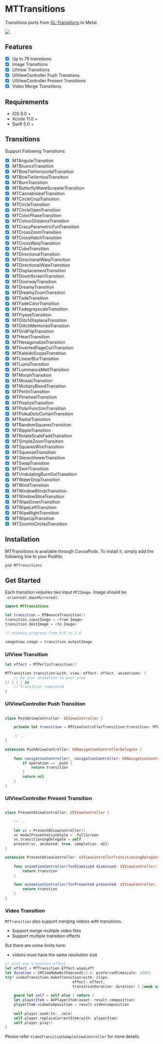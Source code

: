 # MTTransitions

Transitions ports from [GL-Transitions](https://gl-transitions.com/) to Metal.

![](Assets/2.gif)


## Features

- [x] Up to 76 transitions
- [x] Image Transitions
- [x] UIView Transitions
- [x] UIViewController Push Transtions
- [x] UIViewController Present Transitions
- [x] Video Merge Transitions

## Requirements

* iOS 9.0 +
* Xcode 11.0 +
* Swift 5.0 +

## Transitions

Support Following Transitions:

- [x] MTAngularTransition
- [x] MTBounceTransition
- [x] MTBowTieHorizontalTransition
- [x] MTBowTieVerticalTransition
- [x] MTBurnTransition
- [x] MTButterflyWaveScrawlerTransition
- [x] MTCannabisleafTransition
- [x] MTCircleCropTransition
- [x] MTCircleTransition
- [x] MTCircleOpenTransition
- [x] MTColorPhaseTransition
- [x] MTColourDistanceTransition
- [x] MTCrazyParametricFunTransition
- [x] MTCrossZoomTransition
- [x] MTCrossHatchTransition
- [x] MTCrossWarpTransition
- [x] MTCubeTransition
- [x] MTDirectionalTransition
- [x] MTDirectionalWarpTransition
- [x] MTDirectionalWipeTransition
- [x] MTDisplacementTransition
- [x] MTDoomScreenTransition
- [x] MTDoorwayTransition
- [x] MTDreamyTransition
- [x] MTDreamyZoomTransition
- [x] MTFadeTransition
- [x] MTFadeColorTransition
- [x] MTFadegrayscaleTransition
- [x] MTFlyeyeTransition
- [x] MTGlitchDisplaceTransition
- [x] MTGlitchMemoriesTransition
- [x] MTGridFlipTransition
- [x] MTHeartTransition
- [x] MTHexagonalizeTransition
- [x] MTInvertedPageCurlTransition
- [x] MTKaleidoScopeTransition
- [x] MTLinearBlurTransition
- [x] MTLumaTransition
- [x] MTLuminanceMeltTransition
- [x] MTMorphTransition
- [x] MTMosaicTransition
- [x] MTMultiplyBlendTransition
- [x] MTPerlinTransition
- [x] MTPinwheelTransition
- [x] MTPixelizeTransition
- [x] MTPolarFunctionTransition
- [x] MTPolkaDotsCurtainTransition
- [x] MTRadialTransition
- [x] MTRandomSquaresTransition
- [x] MTRippleTransition
- [x] MTRotateScaleFadeTransition
- [x] MTSimpleZoomTransition
- [x] MTSquaresWireTransition
- [x] MTSqueezeTransition
- [x] MTStereoViewerTransition
- [x] MTSwapTransition
- [x] MTSwirlTransition
- [x] MTUndulatingBurnOutTransition
- [x] MTWaterDropTransition
- [x] MTWindTransition
- [x] MTWindowBlindsTransition
- [x] MTWindowSliceTransition
- [x] MTWipeDownTransition
- [x] MTWipeLeftTransition
- [x] MTWipeRightTransition
- [x] MTWipeUpTransition
- [x] MTZoomInCirclesTransition

## Installation

MTTransitions is available through CocoaPods. To install it, simply add the following line to your Podfile:

```sh
pod MTTransitions
```

## Get Started

Each transition requires two input `MTIImage`. Image should be `.oriented(.downMirrored)`.

```swift
import MTTransitions

let transition = MTBounceTransition()
transition.inputImage = <from Image>
transition.destImage = <to Image>

// animate progress from 0.0 to 1.0

imageView.image = transition.outputImage

```

### UIView Transition

```swift
let effect = MTPerlinTransition()

MTTransition.transition(with: view, effect: effect, animations: {
    // Do your animation to your view
}) { (_) in
    // Transition completed
}
```

### UIViewController Push Transition

```swift

class PushAViewController: UIViewController {

    private let transition = MTViewControllerTransition(transition: MTBurnTransition())
    
    // ...
}

extension PushAViewController: UINavigationControllerDelegate {
    
    func navigationController(_ navigationController: UINavigationController, animationControllerFor operation: UINavigationController.Operation, from fromVC: UIViewController, to toVC: UIViewController) -> UIViewControllerAnimatedTransitioning? {
        if operation == .push {
            return transition
        }
        return nil
    }
}
```

### UIViewController Present Transition

```swift

class PresentAViewController: UIViewController {

    // ...
    
    let vc = PresentBViewController()
    vc.modalPresentationStyle = .fullScreen
    vc.transitioningDelegate = self
    present(vc, animated: true, completion: nil)
}

extension PresentAViewController: UIViewControllerTransitioningDelegate {
    
    func animationController(forDismissed dismissed: UIViewController) -> UIViewControllerAnimatedTransitioning? {
        return transtion
    }
    
    func animationController(forPresented presented: UIViewController, presenting: UIViewController, source: UIViewController) -> UIViewControllerAnimatedTransitioning? {
        return transtion
    }
}
```

### Video Transition

`MTTransition` also support merging videos with transitions. 

* Support merge multiple video files
* Support multiple transition effects

But there are some limits here:

* videos must have the same resolution size

```swift
// pick one transtion effect
let effect = MTTransition.Effect.wipeLeft
let duration = CMTimeMakeWithSeconds(2.0, preferredTimescale: 1000)
try? videoTransition.makeTransition(with: clips,
                               effect: effect,
                               transitionDuration: duration) { [weak self] result in
    
    guard let self = self else { return }
    let playerItem = AVPlayerItem(asset: result.composition)
    playerItem.videoComposition = result.videoComposition
    
    self.player.seek(to: .zero)
    self.player.replaceCurrentItem(with: playerItem)
    self.player.play()
}
```

Please refer `VideoTransitionSampleViewController` for more details.
